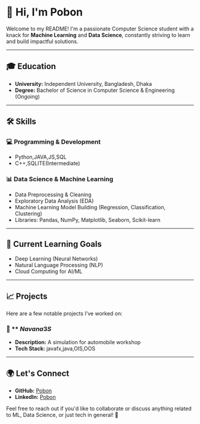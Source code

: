 # 👋 Hi, I'm **Pobon**

Welcome to my README! I'm a passionate Computer Science student with a knack for **Machine Learning** and **Data Science**, constantly striving to learn and build impactful solutions.

---

## 🎓 **Education**
- **University:** Independent University, Bangladesh, Dhaka
- **Degree:** Bachelor of Science in Computer Science & Engineering (Ongoing)

---

## 🛠️ **Skills**

### 💻 Programming & Development
- Python,JAVA,JS,SQL
- C++,SQLITE(Intermediate)

### 📊 Data Science & Machine Learning
- Data Preprocessing & Cleaning
- Exploratory Data Analysis (EDA)
- Machine Learning Model Building (Regression, Classification, Clustering)
- Libraries: Pandas, NumPy, Matplotlib, Seaborn, Scikit-learn



---

## 🌱 **Current Learning Goals**
- Deep Learning (Neural Networks)
- Natural Language Processing (NLP)
- Cloud Computing for AI/ML

---

## 📈 **Projects**
Here are a few notable projects I’ve worked on:

### 🧠 ** $Navana3S$
- **Description:** A simulation for automobile workshop
- **Tech Stack:** javafx,java,OIS,OOS


---

## 🌍 **Let's Connect**
- **GitHub:** [Pobon](https://github.com/yourgithub)  
- **LinkedIn:** [Pobon](https://linkedin.com/in/yourlinkedin)

Feel free to reach out if you'd like to collaborate or discuss anything related to ML, Data Science, or just tech in general! 🤝

